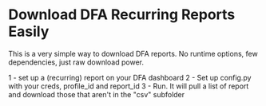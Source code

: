 # Download DFA Recurring Reports Easily
This is a very simple way to download DFA reports. No runtime options, few dependencies, just raw download power.

1 - set up a (recurring) report on your DFA dashboard
2 - Set up config.py with your creds, profile_id and report_id
3 - Run. It will pull a list of report and download those that aren't in the "csv" subfolder

